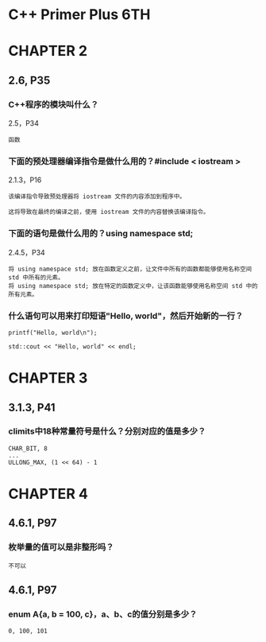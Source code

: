# C++ Primer Plus 6TH

# CHAPTER 2

## 2.6, P35

### C++程序的模块叫什么？

2.5，P34
```
函数
```

### 下面的预处理器编译指令是做什么用的？#include < iostream >

2.1.3，P16
```
该编译指令导致预处理器将 iostream 文件的内容添加到程序中。
```
```
这将导致在最终的编译之前，使用 iostream 文件的内容替换该编译指令。
```

### 下面的语句是做什么用的？using namespace std;

2.4.5，P34
```
将 using namespace std; 放在函数定义之前，让文件中所有的函数都能够使用名称空间 std 中所有的元素。
将 using namespace std; 放在特定的函数定义中，让该函数能够使用名称空间 std 中的所有元素。
```

### 什么语句可以用来打印短语"Hello, world"，然后开始新的一行？

```
printf("Hello, world\n");
```
```
std::cout << "Hello, world" << endl;
```

# CHAPTER 3

## 3.1.3, P41

### climits中18种常量符号是什么？分别对应的值是多少？

```
CHAR_BIT, 8
...
ULLONG_MAX, (1 << 64) - 1
```

# CHAPTER 4

## 4.6.1, P97

### 枚举量的值可以是非整形吗？

```
不可以
```

## 4.6.1, P97

### enum A{a, b = 100, c}，a、b、c的值分别是多少？

```
0, 100, 101
```
